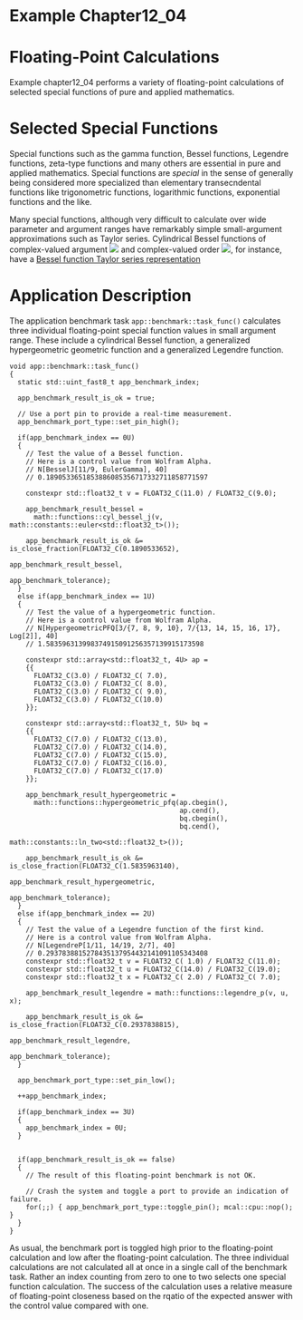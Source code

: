 # Example Chapter12_04
# Floating-Point Calculations

Example chapter12_04 performs a variety of floating-point
calculations of selected special functions of pure and applied
mathematics.

# Selected Special Functions

Special functions such as the gamma function, Bessel functions,
Legendre functions, zeta-type functions and many others
are essential in pure and applied mathematics.
Special functions are _special_ in the sense of generally
being considered more specialized than elementary
transecndental functions like trigonometric functions,
logarithmic functions, exponential functions and the like.

Many special functions, although very difficult to calculate
over wide parameter and argument ranges have remarkably
simple small-argument approximations such as Taylor series.
Cylindrical Bessel functions of complex-valued argument
<img src="https://render.githubusercontent.com/render/math?math={z}">
and complex-valued order
<img src="https://render.githubusercontent.com/render/math?math={\nu}">,
for instance, have a
[Bessel function Taylor series representation](http://functions.wolfram.com/Bessel-TypeFunctions/BesselJ/06/01/04/01/01)


# Application Description

The application benchmark task `app::benchmark::task_func()`
calculates three individual floating-point special function
values in small argument range. These include a cylindrical Bessel function,
a generalized hypergeometric geometric function and a generalized
Legendre function.

```
void app::benchmark::task_func()
{
  static std::uint_fast8_t app_benchmark_index;

  app_benchmark_result_is_ok = true;

  // Use a port pin to provide a real-time measurement.
  app_benchmark_port_type::set_pin_high();

  if(app_benchmark_index == 0U)
  {
    // Test the value of a Bessel function.
    // Here is a control value from Wolfram Alpha.
    // N[BesselJ[11/9, EulerGamma], 40]
    // 0.1890533651853886085356717332711858771597

    constexpr std::float32_t v = FLOAT32_C(11.0) / FLOAT32_C(9.0);

    app_benchmark_result_bessel =
      math::functions::cyl_bessel_j(v, math::constants::euler<std::float32_t>());

    app_benchmark_result_is_ok &= is_close_fraction(FLOAT32_C(0.1890533652),
                                                    app_benchmark_result_bessel,
                                                    app_benchmark_tolerance);
  }
  else if(app_benchmark_index == 1U)
  {
    // Test the value of a hypergeometric function.
    // Here is a control value from Wolfram Alpha.
    // N[HypergeometricPFQ[3/{7, 8, 9, 10}, 7/{13, 14, 15, 16, 17}, Log[2]], 40]
    // 1.583596313998374915091256357139915173598

    constexpr std::array<std::float32_t, 4U> ap =
    {{
      FLOAT32_C(3.0) / FLOAT32_C( 7.0),
      FLOAT32_C(3.0) / FLOAT32_C( 8.0),
      FLOAT32_C(3.0) / FLOAT32_C( 9.0),
      FLOAT32_C(3.0) / FLOAT32_C(10.0)
    }};

    constexpr std::array<std::float32_t, 5U> bq =
    {{
      FLOAT32_C(7.0) / FLOAT32_C(13.0),
      FLOAT32_C(7.0) / FLOAT32_C(14.0),
      FLOAT32_C(7.0) / FLOAT32_C(15.0),
      FLOAT32_C(7.0) / FLOAT32_C(16.0),
      FLOAT32_C(7.0) / FLOAT32_C(17.0)
    }};

    app_benchmark_result_hypergeometric =
      math::functions::hypergeometric_pfq(ap.cbegin(),
                                          ap.cend(),
                                          bq.cbegin(),
                                          bq.cend(),
                                          math::constants::ln_two<std::float32_t>());

    app_benchmark_result_is_ok &= is_close_fraction(FLOAT32_C(1.5835963140),
                                                    app_benchmark_result_hypergeometric,
                                                    app_benchmark_tolerance);
  }
  else if(app_benchmark_index == 2U)
  {
    // Test the value of a Legendre function of the first kind.
    // Here is a control value from Wolfram Alpha.
    // N[LegendreP[1/11, 14/19, 2/7], 40]
    // 0.2937838815278435137954432141091105343408
    constexpr std::float32_t v = FLOAT32_C( 1.0) / FLOAT32_C(11.0);
    constexpr std::float32_t u = FLOAT32_C(14.0) / FLOAT32_C(19.0);
    constexpr std::float32_t x = FLOAT32_C( 2.0) / FLOAT32_C( 7.0);

    app_benchmark_result_legendre = math::functions::legendre_p(v, u, x);

    app_benchmark_result_is_ok &= is_close_fraction(FLOAT32_C(0.2937838815),
                                                    app_benchmark_result_legendre,
                                                    app_benchmark_tolerance);
  }

  app_benchmark_port_type::set_pin_low();

  ++app_benchmark_index;

  if(app_benchmark_index == 3U)
  {
    app_benchmark_index = 0U;
  }


  if(app_benchmark_result_is_ok == false)
  {
    // The result of this floating-point benchmark is not OK.

    // Crash the system and toggle a port to provide an indication of failure.
    for(;;) { app_benchmark_port_type::toggle_pin(); mcal::cpu::nop(); }
  }
}
```

As usual, the benchmark port is toggled high prior to the
floating-point calculation and low after the floating-point calculation.
The three individual calculations are not calculated all at once
in a single call of the benchmark task. Rather an index
counting from zero to one to two selects one special function
calculation. The success of the calculation uses a relative
measure of floating-point closeness based on the rqatio of
the expected answer with the control value compared with one.

